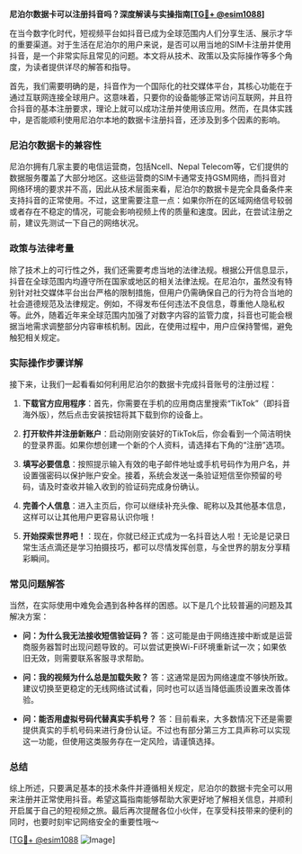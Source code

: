 **尼泊尔数据卡可以注册抖音吗？深度解读与实操指南[[TG💪+ @esim1088](https://t.me/s/esim1088)]**

在当今数字化时代，短视频平台如抖音已成为全球范围内人们分享生活、展示才华的重要渠道。对于生活在尼泊尔的用户来说，是否可以用当地的SIM卡注册并使用抖音，是一个非常实际且常见的问题。本文将从技术、政策以及实际操作等多个角度，为读者提供详尽的解答和指导。

首先，我们需要明确的是，抖音作为一个国际化的社交媒体平台，其核心功能在于通过互联网连接全球用户。这意味着，只要你的设备能够正常访问互联网，并且符合抖音的基本注册要求，理论上就可以成功注册并使用该应用。然而，在具体实践中，是否能顺利使用尼泊尔本地的数据卡注册抖音，还涉及到多个因素的影响。

### 尼泊尔数据卡的兼容性

尼泊尔拥有几家主要的电信运营商，包括Ncell、Nepal Telecom等，它们提供的数据服务覆盖了大部分地区。这些运营商的SIM卡通常支持GSM网络，而抖音对网络环境的要求并不高，因此从技术层面来看，尼泊尔的数据卡是完全具备条件来支持抖音的正常使用。不过，这里需要注意一点：如果你所在的区域网络信号较弱或者存在不稳定的情况，可能会影响视频上传的质量和速度。因此，在尝试注册之前，建议先测试一下自己的网络状况。

### 政策与法律考量

除了技术上的可行性之外，我们还需要考虑当地的法律法规。根据公开信息显示，抖音在全球范围内均遵守所在国家或地区的相关法律法规。在尼泊尔，虽然没有特别针对社交媒体平台出台严格的限制措施，但用户仍需确保自己的行为符合当地的社会道德规范及法律规定。例如，不得发布任何违法不良信息，尊重他人隐私权等。此外，随着近年来全球范围内加强了对数字内容的监管力度，抖音也可能会根据当地需求调整部分内容审核机制。因此，在使用过程中，用户应保持警惕，避免触犯相关规定。

### 实际操作步骤详解

接下来，让我们一起看看如何利用尼泊尔的数据卡完成抖音账号的注册过程：

1. **下载官方应用程序**：首先，你需要在手机的应用商店里搜索“TikTok”（即抖音海外版），然后点击安装按钮将其下载到你的设备上。
   
2. **打开软件并注册新账户**：启动刚刚安装好的TikTok后，你会看到一个简洁明快的登录界面。如果你想创建一个新的个人资料，请选择右下角的“注册”选项。

3. **填写必要信息**：按照提示输入有效的电子邮件地址或手机号码作为用户名，并设置强密码以保护账户安全。接着，系统会发送一条验证短信至你预留的号码，请及时查收并输入收到的验证码完成身份确认。

4. **完善个人信息**：进入主页后，你可以继续补充头像、昵称以及其他基本信息，这样可以让其他用户更容易认识你哦！

5. **开始探索世界吧！**：现在，你就已经正式成为一名抖音达人啦！无论是记录日常生活点滴还是学习拍摄技巧，都可以尽情发挥创意，与全世界的朋友分享精彩瞬间。

### 常见问题解答

当然，在实际使用中难免会遇到各种各样的困惑。以下是几个比较普遍的问题及其解决方案：

- **问：为什么我无法接收短信验证码？**
  答：这可能是由于网络连接中断或是运营商服务器暂时出现问题导致的。可以尝试更换Wi-Fi环境重新试一次；如果依旧无效，则需要联系客服寻求帮助。

- **问：我的视频为什么总是加载失败？**
  答：这通常是因为网络速度不够快所致。建议切换至更稳定的无线网络试试看，同时也可以适当降低画质设置来改善体验。

- **问：能否用虚拟号码代替真实手机号？**
  答：目前看来，大多数情况下还是需要提供真实的手机号码来进行身份认证。不过也有部分第三方工具声称可以实现这一功能，但使用这类服务存在一定风险，请谨慎选择。

### 总结

综上所述，只要满足基本的技术条件并遵循相关规定，尼泊尔的数据卡完全可以用来注册并正常使用抖音。希望这篇指南能够帮助大家更好地了解相关信息，并顺利开启属于自己的短视频之旅。最后再次提醒各位小伙伴，在享受科技带来的便利的同时，也要时刻牢记网络安全的重要性哦～

[[TG💪+ @esim1088](https://t.me/s/esim1088) ![Image](https://i.postimg.cc/4NQfJmqS/Snipaste-2025-05-13-00-14-12.png)]